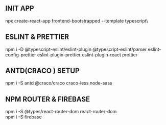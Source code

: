 ## INIT APP
npx create-react-app frontend-bootstrapped --template typescript\
## ESLINT & PRETTIER 
npm i -D @typescript-eslint/eslint-plugin @typescript-eslint/parser eslint-config-prettier eslint-plugin-prettier eslint-plugin-react prettier

## ANTD(CRACO ) SETUP
npm i -S antd @craco/craco craco-less node-sass 

## NPM ROUTER & FIREBASE 
npm i -S @types/react-router-dom react-router-dom\
npm i -S firebase